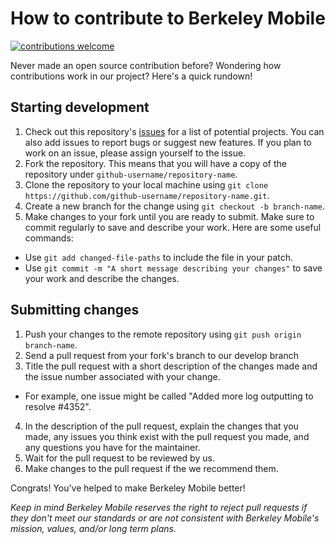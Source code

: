 # How to contribute to Berkeley Mobile 
[![contributions welcome](https://img.shields.io/badge/contributions-welcome-brightgreen.svg?style=flat)](https://github.com/asuc-octo/berkeley-mobile-android/issues)

Never made an open source contribution before? Wondering how contributions work in our project? Here's a quick rundown!

## Starting development

1. Check out this repository's [issues](https://github.com/asuc-octo/berkeley-mobile-android/issues) for a list of potential projects. You can also add issues to report bugs or suggest new features. If you plan to work on an issue, please assign yourself to the issue.
2. Fork the repository. This means that you will have a copy of the repository under `github-username/repository-name`.
3. Clone the repository to your local machine using `git clone https://github.com/github-username/repository-name.git`.
4. Create a new branch for the change using `git checkout -b branch-name`.
5. Make changes to your fork until you are ready to submit. Make sure to commit regularly to save and describe your work. Here are some useful commands:
* Use `git add changed-file-paths` to include the file in your patch.
* Use `git commit -m "A short message describing your changes"` to save your work and describe the changes.

## Submitting changes

1. Push your changes to the remote repository using `git push origin branch-name`.
2. Send a pull request from your fork's branch to our develop branch
3. Title the pull request with a short description of the changes made and the issue number associated with your change.
* For example, one issue might be called "Added more log outputting to resolve #4352".
4. In the description of the pull request, explain the changes that you made, any issues you think exist with the pull request you made, and any questions you have for the maintainer.
5. Wait for the pull request to be reviewed by us.
6. Make changes to the pull request if the we recommend them.

Congrats! You’ve helped to make Berkeley Mobile better!

*Keep in mind Berkeley Mobile reserves the right to reject pull requests if they don't meet our standards or are not consistent with Berkeley Mobile's mission, values, and/or long term plans.*

